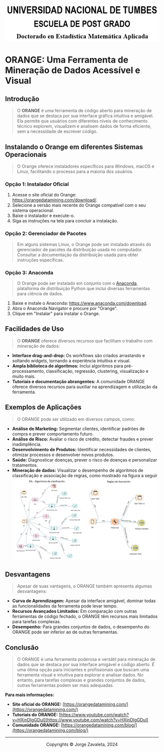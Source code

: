 ![UNT](images/untumbes.PNG)
---

# ORANGE: Uma Ferramenta de Mineração de Dados Acessível e Visual

## Introdução

> O **ORANGE** é uma ferramenta de código aberto para mineração de dados que se destaca por sua interface gráfica intuitiva e amigável. Ela permite que usuários com diferentes níveis de conhecimento técnico explorem, visualizem e analisem dados de forma eficiente, sem a necessidade de escrever código.

## Instalando o Orange em diferentes Sistemas Operacionais

> O Orange oferece instaladores específicos para Windows, macOS e Linux, facilitando o processo para a maioria dos usuários.

### Opção 1: Instalador Oficial

1. Acesse o site oficial do Orange: https://orangedatamining.com/download/.
2. Selecione a versão mais recente do Orange compatível com o seu sistema operacional.
3. Baixe o instalador e execute-o.
4. Siga as instruções na tela para concluir a instalação.

### Opção 2: Gerenciador de Pacotes

> Em alguns sistemas Linux, o Orange pode ser instalado através do gerenciador de pacotes da distribuição usada no computador. Consultar a documentação da distribuição usada para obter instruções específicas.

### Opção 3: Anaconda

> O Orange pode ser instalado em conjunto com o [Anaconda](https://www.anaconda.com/download), plataforma de distribuição Python que inclui diversas ferramentas para ciência de dados.

1. Baixe e instale o Anaconda: https://www.anaconda.com/download.
2. Abra o Anaconda Navigator e procure por "Orange".
3. Clique em "Instalar" para instalar o Orange.

## Facilidades de Uso

> O **ORANGE** oferece diversos recursos que facilitam o trabalho com mineração de dados:

* **Interface drag-and-drop:** Os workflows são criados arrastando e soltando widgets, tornando a experiência intuitiva e visual.
* **Ampla biblioteca de algoritmos:** Inclui algoritmos para pré-processamento, classificação, regressão, clustering, visualização e muito mais.
* **Tutoriais e documentação abrangentes:** A comunidade ORANGE oferece diversos recursos para auxiliar na aprendizagem e utilização da ferramenta.

## Exemplos de Aplicações

> O ORANGE pode ser utilizado em diversos campos, como:

* **Análise de Marketing:** Segmentar clientes, identificar padrões de compra e prever comportamento futuro.
* **Análise de Risco:** Avaliar o risco de crédito, detectar fraudes e prever inadimplência.
* **Desenvolvimento de Produtos:** Identificar necessidades de clientes, otimizar processos e desenvolver novos produtos.
* **Saúde:** Diagnosticar doenças, prever o risco de doenças e personalizar tratamentos.
* **Mineração de dados:** Visualizar o desempenho de algoritmos de classificação e associação de regras, como mostrado na figura a seguir
![orange](images/orange3.png)

## Desvantagens

> Apesar de suas vantagens, o ORANGE também apresenta algumas desvantagens:

* **Curva de Aprendizagem:** Apesar da interface amigável, dominar todas as funcionalidades da ferramenta pode levar tempo.
* **Recursos Avançados Limitados:** Em comparação com outras ferramentas de código fechado, o ORANGE têm  recursos mais limitados para tarefas complexas.
* **Desempenho:** Para grandes conjuntos de dados, o desempenho do ORANGE pode ser inferior ao de outras ferramentas.

## Conclusão

> O ORANGE é uma ferramenta poderosa e versátil para mineração de dados que se destaca por sua interface amigável e código aberto. É uma ótima opção para iniciantes e profissionais que buscam uma ferramenta visual e intuitiva para explorar e analisar dados. No entanto, para tarefas complexas e grandes conjuntos de dados, outras ferramentas podem ser mais adequadas.

**Para mais informações:**

* **Site oficial do ORANGE:** [https://orangedatamining.com/](https://orangedatamining.com/)
* **Tutoriais do ORANGE:** [https://www.youtube.com/watch?v=HXjnDIgGDuI](https://www.youtube.com/watch?v=HXjnDIgGDuI)
* **Comunidade ORANGE:** [https://orangedatamining.com/blog/](https://orangedatamining.com/blog/)


---
 <center> Copyrights &copy; Jorge Zavaleta, 2024 </center>
